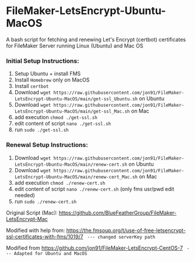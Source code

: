 # FileMaker-LetsEncrypt-Ubuntu-MacOS
A bash script for fetching and renewing Let's Encrypt (certbot) certificates for FileMaker Server running Linux (Ubuntu) and Mac OS


### Initial Setup Instructions:
1. Setup Ubuntu + install FMS
2. Install `Homebrew` only on MacOS
3. Install `certbot`
4. Download `wget https://raw.githubusercontent.com/jon91/FileMaker-LetsEncrypt-Ubuntu-MacOS/main/get-ssl_Ubuntu.sh` on Ubuntu 
5. Download `wget https://raw.githubusercontent.com/jon91/FileMaker-LetsEncrypt-Ubuntu-MacOS/main/get-ssl_Mac.sh` on Mac
6. add execution `chmod ./get-ssl.sh`
7. edit content of script `nano ./get-ssl.sh`
8. run `sudo ./get-ssl.sh`


### Renewal Setup Instructions:
1. Download `wget https://raw.githubusercontent.com/jon91/FileMaker-LetsEncrypt-Ubuntu-MacOS/main/renew-cert.sh` on Ubuntu
2. Download `wget https://raw.githubusercontent.com/jon91/FileMaker-LetsEncrypt-Ubuntu-MacOS/main/renew-cert_Mac.sh` on Mac 
3. add execution `chmod ./renew-cert.sh`
4. edit content of script `nano ./renew-cert.sh` (only fms usr/pwd edit needed)
5. run `sudo ./renew-cert.sh`


Original Script (Mac): https://github.com/BlueFeatherGroup/FileMaker-LetsEncrypt-Mac

Modified with help from: https://the.fmsoup.org/t/use-of-free-letsencrypt-ssl-certificates-with-fms/1019/7
` --- changed serverKey path`

Modified from https://github.com/jon91/FileMaker-LetsEncrypt-CentOS-7
` --- Adapted for Ubuntu and MacOS`
